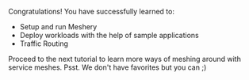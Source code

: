 Congratulations! You have successfully learned to:

- Setup and run Meshery
- Deploy workloads with the help of sample applications
- Traffic Routing

Proceed to the next tutorial to learn more ways of meshing around with service meshes.
Psst. We don't have favorites but you can ;)